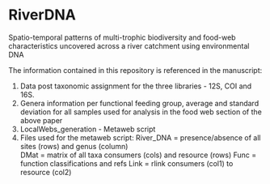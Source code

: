 # RiverDNA

Spatio-temporal patterns of multi-trophic biodiversity and food-web characteristics uncovered across a river catchment using environmental DNA  


The information contained in this repository is referenced in the manuscript:
1. Data post taxonomic assignment for the three libraries - 12S, COI and 16S.
2. Genera information per functional feeding group, average and standard deviation for all samples used for analysis in the food web section of the above paper
3. LocalWebs_generation - Metaweb script
4. Files used for the metaweb script: 
River_DNA = presence/absence of all sites (rows) and genus (column)    
DMat = matrix of all taxa consumers (cols) and resource (rows)
Func = function classifications and refs
Link = rlink consumers (col1) to resource (col2)
